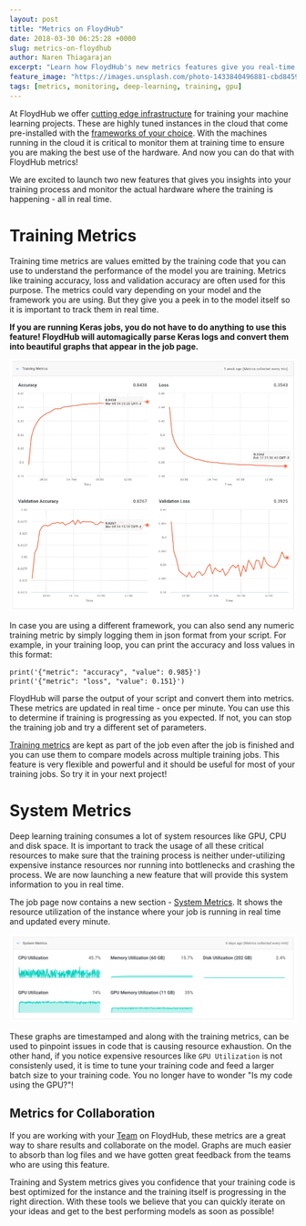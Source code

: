 ```yaml
---
layout: post
title: "Metrics on FloydHub"
date: 2018-03-30 06:25:28 +0000
slug: metrics-on-floydhub
author: Naren Thiagarajan
excerpt: "Learn how FloydHub's new metrics features give you real-time insights into training performance and system resource utilization for optimal deep learning model development."
feature_image: "https://images.unsplash.com/photo-1433840496881-cbd845929862?ixlib=rb-0.3.5&q=80&fm=jpg&crop=entropy&cs=tinysrgb&w=1080&fit=max&ixid=eyJhcHBfaWQiOjExNzczfQ&s=f048aea7591e2f3b7ff164a3f0fbdbc6"
tags: [metrics, monitoring, deep-learning, training, gpu]
---
```


At FloydHub we offer [cutting edge infrastructure](https://floydhub.github.io/benchmarking-floydhub-instances/) for training your machine learning projects. These are highly tuned instances in the cloud that come pre-installed with the [frameworks of your choice](https://docs.floydhub.com/guides/environments/). With the machines running in the cloud it is critical to monitor them at training time to ensure you are making the best use of the hardware. And now you can do that with FloydHub metrics!

We are excited to launch two new features that gives you insights into your training process and monitor the actual hardware where the training is happening - all in real time.

# Training Metrics

Training time metrics are values emitted by the training code that you can use to understand the performance of the model you are training. Metrics like training accuracy, loss and validation accuracy are often used for this purpose. The metrics could vary depending on your model and the framework you are using. But they give you a peek in to the model itself so it is important to track them in real time.

**If you are running Keras jobs, you do not have to do anything to use this feature! FloydHub will automagically parse Keras logs and convert them into beautiful graphs that appear in the job page.**

![training_metrics](/assets/images/content/images/2018/03/training_metrics.png)

In case you are using a different framework, you can also send any numeric training metric by simply logging them in json format from your script. For example, in your training loop, you can print the accuracy and loss values in this format:
    
    
    print('{"metric": "accuracy", "value": 0.985}')
    print('{"metric": "loss", "value": 0.151}')
    

FloydHub will parse the output of your script and convert them into metrics. These metrics are updated in real time - once per minute. You can use this to determine if training is progressing as you expected. If not, you can stop the training job and try a different set of parameters.

[Training metrics](https://docs.floydhub.com/guides/jobs/metrics/#training-metrics) are kept as part of the job even after the job is finished and you can use them to compare models across multiple training jobs. This feature is very flexible and powerful and it should be useful for most of your training jobs. So try it in your next project!

# System Metrics

Deep learning training consumes a lot of system resources like GPU, CPU and disk space. It is important to track the usage of all these critical resources to make sure that the training process is neither under-utilizing expensive instance resources nor running into bottlenecks and crashing the process. We are now launching a new feature that will provide this system information to you in real time.

The job page now contains a new section - [System Metrics](https://docs.floydhub.com/guides/jobs/metrics/#system-metrics). It shows the resource utilization of the instance where your job is running in real time and updated every minute.

![system_metrics](/assets/images/content/images/2018/03/system_metrics.png)

These graphs are timestamped and along with the training metrics, can be used to pinpoint issues in code that is causing resource exhaustion. On the other hand, if you notice expensive resources like `GPU Utilization` is not consistenly used, it is time to tune your training code and feed a larger batch size to your training code. You no longer have to wonder "Is my code using the GPU?"!

## Metrics for Collaboration

If you are working with your [Team](https://floydhub.github.io/floydhub-for-teams/) on FloydHub, these metrics are a great way to share results and collaborate on the model. Graphs are much easier to absorb than log files and we have gotten great feedback from the teams who are using this feature.

Training and System metrics gives you confidence that your training code is best optimized for the instance and the training itself is progressing in the right direction. With these tools we believe that you can quickly iterate on your ideas and get to the best performing models as soon as possible!